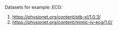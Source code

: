 Datasets for example:
ECG: 
1) https://physionet.org/content/ptb-xl/1.0.3/
2) https://physionet.org/content/mimic-iv-ecg/1.0/
